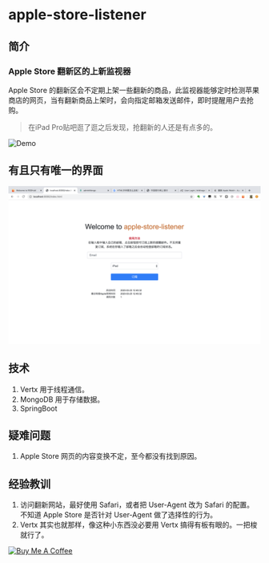 # apple-store-listener

## 简介

### Apple Store 翻新区的上新监视器

Apple Store 的翻新区会不定期上架一些翻新的商品，此监视器能够定时检测苹果商店的网页，当有翻新商品上架时，会向指定邮箱发送邮件，即时提醒用户去抢购。

> 在iPad Pro贴吧逛了逛之后发现，抢翻新的人还是有点多的。

![Demo](https://asl.kherrisan.cn)

## 有且只有唯一的界面

![](https://raw.githubusercontent.com/Kherrisan/apple-store-listener/master/page.png)

## 技术

1. Vertx 用于线程通信。
2. MongoDB 用于存储数据。
3. SpringBoot 

## 疑难问题

1. Apple Store 网页的内容变换不定，至今都没有找到原因。

## 经验教训

1. 访问翻新网站，最好使用 Safari，或者把 User-Agent 改为 Safari 的配置。不知道 Apple Store 是否针对 User-Agent 做了选择性的行为。
2. Vertx 其实也就那样，像这种小东西没必要用 Vertx 搞得有板有眼的。一把梭就行了。

<a href="https://www.buymeacoffee.com/Kherrisan" target="_blank"><img src="https://cdn.buymeacoffee.com/buttons/default-orange.png" alt="Buy Me A Coffee" style="height: 51px !important;width: 217px !important;" ></a>